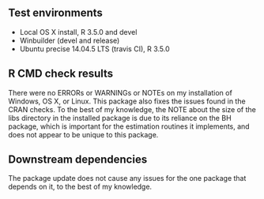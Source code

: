 ## Test environments
* Local OS X install, R 3.5.0 and devel
* Winbuilder (devel and release)
* Ubuntu precise 14.04.5 LTS (travis CI), R 3.5.0

## R CMD check results
There were no ERRORs or WARNINGs or NOTEs on my installation of Windows, OS X, or Linux. This package also fixes the issues found in the CRAN checks. To the best of my knowledge, the NOTE about the size of the libs directory in the installed package is due to its reliance on the BH package, which is important for the estimation routines it implements, and does not appear to be unique to this package.

## Downstream dependencies
The package update does not cause any issues for the one package that depends on it, to the best of my knowledge. 


